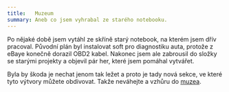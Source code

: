 ```yaml
---
title:   Muzeum
summary: Aneb co jsem vyhrabal ze starého notebooku.
---
```


Po nějaké době jsem vytáhl ze skříně starý notebook, na kterém jsem dřív pracoval. Původní plán byl instalovat
 soft pro diagnostiku auta, protože z eBaye konečně dorazil OBD2 kabel. Nakonec jsem ale zabrousil do složky se starými
 projekty a objevil pár her, které jsem pomáhal vytvářet.

Byla by škoda je nechat jenom tak ležet a proto je tady
 nová sekce, ve které tyto výtvory můžete obdivovat. Takže neváhejte a vzhůru do [muzea][muzeum].

[muzeum]: {{site.baseurl}}/muzeum
